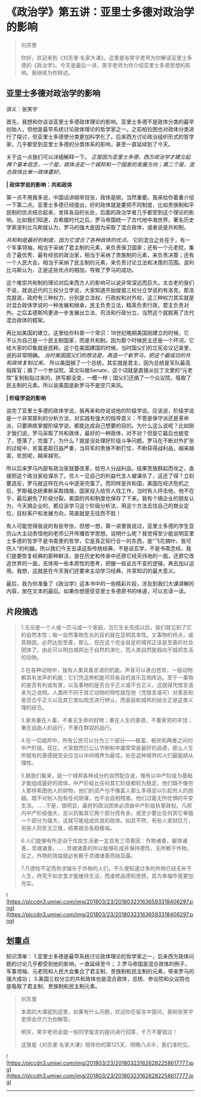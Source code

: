 # 《政治学》第五讲：亚里士多德对政治学的影响

> 刘苏里
> 
> 你好，欢迎来到《刘苏里·名家大课》。这里是张笑宇老师为你解读亚里士多德的《政治学》。今天是最后一讲，笑宇老师为你介绍亚里士多德思想的影响。我继续为你转述。

## 亚里士多德对政治学的影响

讲义：张笑宇

首先，我想和你谈谈亚里士多德政体理论的影响。亚里士多德不是政体分类的最早创始人，但他是最早系统讨论政体理论的哲学家之一。之前柏拉图也对政体分类进行了探讨，但亚里士多德使分类更加科学化了。后来西方讨论政治组织形式的哲学家，几乎都受到亚里士多德的分类体系的影响，甚至一直延续到了今天。

关于这一点我们可以详细解释一下。 *正是因为亚里士多德，西方政治学才建立起两个基本信念，一个是，政体决定一个城邦和一个国家的发展方向；第二个是，混合政体比单一政体要好。*

 **| 政体学说的影响：共和政体**

第一点不用我多说，中国话讲纲举目张，政体是纲，当然重要。我来给你着重介绍一下第二点。亚里士多德已经提出，好的政体就是要把不同制度，比如贵族制和平民制的优点结合起来，发挥各自的长处，后面的政治学者几乎都受到这个理论的影响。比如我们知道，古希腊时代之后，罗马帝国统一了古代地中海世界，著名历史学家波利比乌斯就认为，罗马的强大是因为采取了混合政体，或者说是共和制。

 *共和制是最好的制度，因为它混合了各种政体的优点。* 它的混合之处在于，有一个军事领袖，相当于采纳了君主制的元素，来负责保卫国家；还有一个元老院，集合了最优秀、最有经验的政治家，相当于采纳了贵族制的元素，来负责决策；还有一个人民大会，相当于采纳了民主制的元素，来负责讨论立法和决策的范围。波利比乌斯认为，正是这些优点的相加，导致了罗马的成功。

这个推崇共和制的理论对后来西方人的影响可以说非常深远而巨大。太古老的我们不说，就说近代的三权分立学说，大家知道开始提倡三权分立学说的有洛克，那洛克就说，政府有三种权力，分别是立法权、行政权和对外权，这三种权力其实就是对混合政体学说的一种发展和继承，民主负责立法，精英负责行政，君主负责对外。之后孟德斯鸠更进一步发展出立法、司法和行政分立，当然这个就脱离了古代混合政体的框架。

再比如美国的建立。这里给你科普一个常识：18世纪晚期美国刚建立的时候，它不认为自己是一个民主制国家，而是共和制。因为那个时候民主还是一个坏词，它给大家的印象就是民粹。这个在美国建国的时候，当时国父们的立宪会议记录里，说的非常明确。 *当时美国国父们的想法是，再造一个新罗马，把这个最成功的共和政体复制过来。* 所以美国搞了一个总统，其实就是君主，因为总统是军队最高指挥官；搞了一个参议院，英文叫做Senate，这个词就是直接从拉丁文里的“元老院”复制粘贴过来的，拼写都没变，一模一样；国父们还搞了一个众议院，吸取了民主制的元素。所以说美国是新罗马不是空穴来风。

 **| 阶级学说的影响**

说完了亚里士多德的政体学说，我再来和你说说他的阶级学说。应该说，阶级学说是一个非常犀利的分析方法，对实践有强大的指导意义：不管是保守派还是革命派，只要熟练掌握阶级学说，都能达成自己想要的目的。为什么这么说呢？比如刚才我们说，罗马采取了共和政体，最好的一种政体，对不对？但是它最后也蜕变了，堕落了，完蛋了，为什么？就是没处理好阶级斗争问题。罗马在不断对外扩张的过程中，贫富差距日益严重，当将军的贵族不断打仗，不断获得战利品，越来越富，贫民呢，越来越穷。

所以后来罗马内部有政治家就要改革，给穷人分战利品，结果贵族群起而攻之，直接把这个政治家给谋杀了。穷人一见自己的利益代言人被谋杀了，这还了得？立刻要造反，罗马就这样在内斗中逐渐完蛋了。而同样是共和国，美国在经济危机之后，罗斯福总统果断采取措施，国家投入给穷人找工作，当时有人抨击他，他不在乎，最后避免了阶级分裂，美国的共和制度也保存了下来。我有个搞企业的朋友认为，今天搞企业的，都应该学习这个阶级分析法，用这个方法去找自己的商业定位，目标客户和发展方向，简直就是无往而不胜！

有人可能觉得我说的有些夸张，但想一想，第一讲里我说过，亚里士多德的学生亚历山大主动责怪他的老师公开传播哲学思想。说明什么呢？我觉得至少能说明亚里士多德的哲学不是书斋里的哲学，它是真正知行合一的东西，是“飞花摘叶，皆可伤人”的利器。所以我们今天去读这些传统经典，不是谈玄学，不是书斋念经，我们是要恢复经典的那种鲜活，是在历史和传承中还原它经天纬地的一面，还原它改造世界的一面，去体用一些本质性的思考，把握一些亘古不变的逻辑，再去加以运用。我想，这就是在今天我们还要来主动学习经典，共享知识的最大意义。

最后，我为你准备了《政治学》这本书中的一些精彩片段，涉及到我们大课讲解的内容，放在文本的最后。如果你想感受亚里士多德原书的味道，可以去读一读。

## 片段摘选

> 1.无论是一个人或一匹马或一个家庭，当它生长完成以后，我们就见到了它的自然本性；每一自然事物生长的目的就在显明其本性。又事物的终点，或其极因，必然达到至善，那么，现在这个完全自足的城邦正该是至善的社会团体了。由此可以明白城邦出于自然的演化，而人类自然是趋向于城邦生活的动物。
> 
> 
> 
> 2.在各种动物中，独有人类具备言语的机能。声音可以表白悲欢，一般动物都具有发声的机能：它们凭这种机能可将各自的哀乐互相传达。至于一事物的是否有利或有害，以及事物的是否合乎正义或不合正义，这就得凭借言语来为之说明。人类所不同于其它动物的特性就在他（凭借言语可）对善恶和是否合乎正义以及其它类似观念进行辨认，而家庭和城邦的结合正是这类义理的结合。
> 
> 
> 
> 3.家务重在人事，不重无生命的财物；重在人生的善德，不重家资的丰饶；重在自由人的品行，不重在群奴的品行。
> 
> 
> 
> 4.在一切城邦中，所有公民可以分为三个部分——极富、极贫和两者之间的中产阶级。现在，大家既然已公认节制和中庸常常是最好的品德，那么人生所赋有的善德就完全应当以中间境界为最佳。处在这种境界的人们最能顺从理性。
> 
> 
> 
> 5.据我们看来，就一个城邦各种成分的自然配合说，惟有以中产阶级为基础才能组成最好的政体。中产阶级比任何其它阶级都较为稳定。他们既不像穷人那样希图他人的财物，他们的资产也不像富人那么多得足以引起穷人的觊觎。既不对别人抱有任何阴谋，也不会自相残害。他们过着无所忧惧的平安生活。……于是，很明显，最好的政治团体必须由中产阶级执掌政权。凡邦内中产阶级强大，足以抗衡其它两个部分而有余，或至少要比任何其它单独一个部分为强大，这就可能组成优良的政体。如其不然，有些人家财巨万，另些人则贫无立锥，结果就会各趋极端。
> 
> 
> 
> 6.人们能够有所造诣于优良生活者一定具有三项善因：外物诸善，躯体诸善，灵魂诸善。……灵魂诸善的所以能够形成并保持德性，无所赖于外物。反之，外物的效益就必有赖于灵魂诸善而始显露。
> 
> 
> 
> 7.凡德性不足而务求娱乐于外物的人们，不久便知道过多的外物已经无补于人生，终究不如衣食才能维持生活，而虔修品德和思想，其为幸福毕竟更加充实。

![https://piccdn3.umiwi.com/img/201803/23/201803231636593318406297.png](https://piccdn3.umiwi.com/img/201803/23/201803231636593318406297.png)

## 划重点

知识清单：
1.亚里士多德是最早系统讨论政体理论的哲学家之一，后来西方政体问题的讨论几乎都受到他的影响，一直延续至今；
2.罗马帝国是混合政体的例子，军事领袖、元老院和人民大会集合了君主制、贵族制和民主制的元素，带来罗马的强大成功；
3.美国三权分立的共和政体也是混合政体，总统、参议院和众议院也是吸取了君主制、贵族制和民主制元素。

> 刘苏里
> 
> 本周的大课就到这里，如果有什么问题，欢迎你在留言中提问，我和张笑宇老师会尽力为你解答。
> 
> 明天，笑宇老师会就一些同学留言的提问进行回答，千万不要错过！
> 
> 这里是《刘苏里·名家大课》陪伴你的第125天，明晚八点半，我们准时见。

![https://piccdn3.umiwi.com/img/201803/23/201803231626282258617777.jpg](https://piccdn3.umiwi.com/img/201803/23/201803231626282258617777.jpg)

---
